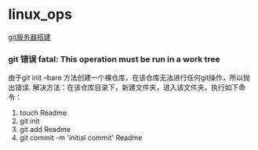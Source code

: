 # linux_ops
[git服务器搭建](https://www.centos.bz/2018/01/%E5%9C%A8%E9%98%BF%E9%87%8C%E4%BA%91%E7%9A%84centos%E4%B8%8A%E6%90%AD%E5%BB%BAgit%E6%9C%8D%E5%8A%A1%E5%99%A8/)

### git 错误 fatal: This operation must be run in a work tree  
由于git init –bare 方法创建一个裸仓库，在该仓库无法进行任何git操作，所以抛出错误.
解决方法：在该仓库目录下，新建文件夹，进入该文件夹，执行如下命令：
1. touch Readme
2. git init
3. git add Readme
4. git commit -m 'initial commit' Readme
